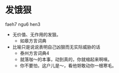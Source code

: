 # 发饿狠
faeh7 ngu6 hen3
+ 无价值、无作用的发狠。
  * 如皋方言词典
+ 比喻只是说说表明自己凶狠而无实际威胁的话
  * 泰州方言词典4
  - 就落咖～的本事，动到真的，你就缩起来啊唻。
  - 你不要怕，这户儿是～，看他哿敢动你一根寒毛。
